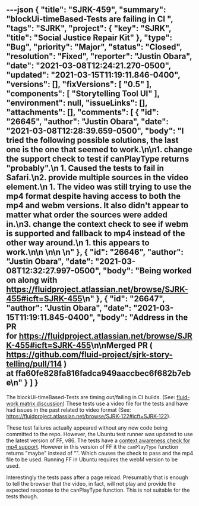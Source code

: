 ---json
{
  "title": "SJRK-459",
  "summary": "blockUi-timeBased-Tests are failing in CI ",
  "tags": "SJRK",
  "project": {
    "key": "SJRK",
    "title": "Social Justice Repair Kit"
  },
  "type": "Bug",
  "priority": "Major",
  "status": "Closed",
  "resolution": "Fixed",
  "reporter": "Justin Obara",
  "date": "2021-03-08T12:24:21.270-0500",
  "updated": "2021-03-15T11:19:11.846-0400",
  "versions": [],
  "fixVersions": [
    "0.5"
  ],
  "components": [
    "Storytelling Tool UI"
  ],
  "environment": null,
  "issueLinks": [],
  "attachments": [],
  "comments": [
    {
      "id": "26645",
      "author": "Justin Obara",
      "date": "2021-03-08T12:28:39.659-0500",
      "body": "I tried the following possible solutions, the last one is the one that seemed to work.\n\n1. change the support check to test if canPlayType returns \"probably\".\n   1. Caused the tests to fail in Safari.\n2. provide multiple sources in the video element.\n   1. The video was still trying to use the mp4 format despite having access to both the mp4 and webm versions. It also didn't appear to matter what order the sources were added in.\n3. change the context check to see if webm is supported and fallback to mp4 instead of the other way around.\n   1. this appears to work.\n\n \n\n \n"
    },
    {
      "id": "26646",
      "author": "Justin Obara",
      "date": "2021-03-08T12:32:27.997-0500",
      "body": "Being worked on along with <https://fluidproject.atlassian.net/browse/SJRK-455#icft=SJRK-455>\n"
    },
    {
      "id": "26647",
      "author": "Justin Obara",
      "date": "2021-03-15T11:19:11.845-0400",
      "body": "Address in the PR for <https://fluidproject.atlassian.net/browse/SJRK-455#icft=SJRK-455>\n\nMerged PR ( <https://github.com/fluid-project/sjrk-story-telling/pull/114> ) at ffa60fe828fa816fadca949aaccbec6f682b7ebe\n"
    }
  ]
}
---
The blockUi-timeBased-Tests are timing out/failing in CI builds. (See: [fluid-work matrix discussion](https://matrix.to/#/!mDigWuPWilYGiEcOCA:matrix.org/$jfey1CEITPQgccin3rxcWOZ2f4urcOdmIhDSFEt3rTE?via=matrix.org)) These tests use a video file for the tests and have had issues in the past related to video format (See: <https://fluidproject.atlassian.net/browse/SJRK-122#icft=SJRK-122>). 

These test failures actually appeared without any new code being committed to the repo. However, the Ubuntu test runner was updated to use the latest version of FF, v86. The tests have a [context awareness check for mp4 support](https://github.com/fluid-project/sjrk-story-telling/blob/c33fe086d5cafd6fbb3b665ba854a2c9a29d4ecc/tests/ui/js/blockUi-timeBasedTests.js#L18-L29). However in this version of FF it the `canPlayType` function returns "maybe" instead of "". Which causes the check to pass and the mp4 file to be used. Running FF in Ubuntu requires the webM version to be used. 

Interestingly the tests pass after a page reload. Presumably that is enough to tell the browser that the video, in fact, will not play and provide the expected response to the canPlayType function. This is not suitable for the tests though.

        